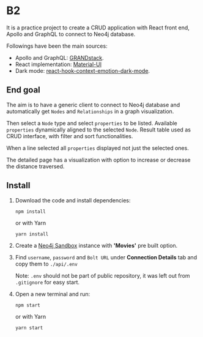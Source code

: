 # B2

It is a practice project to create a CRUD application with React front end, Apollo and GraphQL to connect to Neo4j database.

Followings have been the main sources:

- Apollo and GraphQL: [GRANDstack](https://grandstack.io/docs/getting-started-grand-stack-starter).
- React implementation: [Material-UI](https://material-ui.com/getting-started/installation/)
- Dark mode: [react-hook-context-emotion-dark-mode](https://github.com/MaximeHeckel/react-hook-context-emotion-dark-mode).

## End goal

The aim is to have a generic client to connect to Neo4j database and automatically get `Nodes` and `Relationships` in a graph visualization.

Then select a `Node` type and select `properties` to be listed. Available `properties` dynamically aligned to the selected `Node`. Result table used as CRUD interface, with filter and sort functionalities.

When a line selected all `properties` displayed not just the selected ones.

The detailed page has a visualization with option to increase or decrease the distance traversed.

## Install

1. Download the code and install dependencies:

    ```
    npm install
    ```
    or with Yarn
    ```
    yarn install
    ```

2.  Create a [Neo4j Sandbox](https://neo4j.com/sandbox) instance with **'Movies'** pre built option.

3.  Find `username`, `password` and `Bolt URL` under **Connection Details** tab and copy them to
    `./api/.env`

    Note: `.env` should not be part of public repository, it was left out from `.gitignore` for easy start.

4.  Open a new terminal and run:

    ```
    npm start
    ```
    
    or with Yarn
    
    ```
    yarn start
    ```
